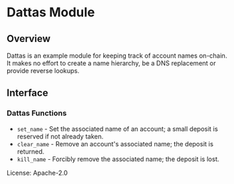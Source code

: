 # Dattas Module

## Overview

Dattas is an example module for keeping track of account names on-chain. It makes no effort to
create a name hierarchy, be a DNS replacement or provide reverse lookups. 

## Interface

### Dattas Functions

* `set_name` - Set the associated name of an account; a small deposit is reserved if not already taken.
* `clear_name` - Remove an account's associated name; the deposit is returned.
* `kill_name` - Forcibly remove the associated name; the deposit is lost.

License: Apache-2.0
